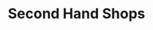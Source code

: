 ---
title: "Second Hand Shops"
url: /klagenfurt-am-woerthersee/second-hand-shops/
shop: Kleidung
---